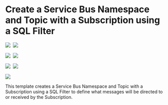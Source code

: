 # Create a Service Bus Namespace and Topic with a Subscription using a SQL Filter

<IMG SRC="https://azbotstorage.blob.core.windows.net/badges/101-servicebus-topic-subscription-sqlfilter/PublicLastTestDate.svg" />&nbsp;
<IMG SRC="https://azbotstorage.blob.core.windows.net/badges/101-servicebus-topic-subscription-sqlfilter/PublicDeployment.svg" />&nbsp;

<IMG SRC="https://azbotstorage.blob.core.windows.net/badges/101-servicebus-topic-subscription-sqlfilter/FairfaxLastTestDate.svg" />&nbsp;
<IMG SRC="https://azbotstorage.blob.core.windows.net/badges/101-servicebus-topic-subscription-sqlfilter/FairfaxDeployment.svg" />&nbsp;

<IMG SRC="https://azbotstorage.blob.core.windows.net/badges/101-servicebus-topic-subscription-sqlfilter/BestPracticeResult.svg" />&nbsp;
<IMG SRC="https://azbotstorage.blob.core.windows.net/badges/101-servicebus-topic-subscription-sqlfilter/CredScanResult.svg" />&nbsp;

<a href="https://portal.azure.com/#create/Microsoft.Template/uri/https%3A%2F%2Fraw.githubusercontent.com%2FAzure%2Fazure-quickstart-templates%2Fmaster%2F101-servicebus-topic-subscription-sqlfilter%2Fazuredeploy.json" target="_blank">
    <img src="http://azuredeploy.net/deploybutton.png"/>
</a>

This template creates a Service Bus Namespace and Topic with a Subscription using a SQL Filter to define what messages will be directed to or received by the Subscription.
